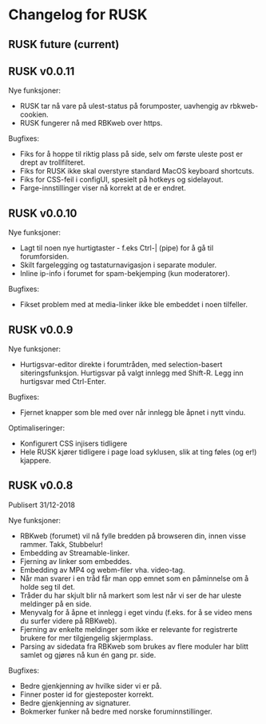 # Changelog for RUSK

## RUSK future (current)

## RUSK v0.0.11

Nye funksjoner:
- RUSK tar nå vare på ulest-status på forumposter, uavhengig av rbkweb-cookien.
- RUSK fungerer nå med RBKweb over https.

Bugfixes:
- Fiks for å hoppe til riktig plass på side, selv om første uleste post
  er drept av trollfilteret.
- Fiks for RUSK ikke skal overstyre standard MacOS keyboard shortcuts.
- Fiks for CSS-feil i configUI, spesielt på hotkeys og sidelayout.
- Farge-innstillinger viser nå korrekt at de er endret.

## RUSK v0.0.10

Nye funksjoner:

- Lagt til noen nye hurtigtaster - f.eks Ctrl-| (pipe) for å gå til forumforsiden.
- Skilt fargelegging og tastaturnavigasjon i separate moduler.
- Inline ip-info i forumet for spam-bekjemping (kun moderatorer).

Bugfixes:

- Fikset problem med at media-linker ikke ble embeddet i noen tilfeller.

## RUSK v0.0.9

Nye funksjoner:

- Hurtigsvar-editor direkte i forumtråden, med selection-basert siteringsfunksjon. Hurtigsvar på valgt innlegg med Shift-R. Legg inn hurtigsvar med Ctrl-Enter.

Bugfixes:

- Fjernet knapper som ble med over når innlegg ble åpnet i nytt vindu.

Optimaliseringer:

- Konfigurert CSS injisers tidligere
- Hele RUSK kjører tidligere i page load syklusen, slik at ting føles (og er!) kjappere.

## RUSK v0.0.8

Publisert 31/12-2018

Nye funksjoner:

- RBKweb (forumet) vil nå fylle bredden på browseren din, innen visse rammer. Takk, Stubbelur!
- Embedding av Streamable-linker.
- Fjerning av linker som embeddes.
- Embedding av MP4 og webm-filer vha. video-tag.
- Når man svarer i en tråd får man opp emnet som en påminnelse om å holde seg til det.
- Tråder du har skjult blir nå markert som lest når vi ser de har uleste meldinger på en side.
- Menyvalg for å åpne et innlegg i eget vindu (f.eks. for å se video mens du surfer videre på RBKweb).
- Fjerning av enkelte meldinger som ikke er relevante for registrerte brukere for mer tilgjengelig skjermplass.
- Parsing av sidedata fra RBKweb som brukes av flere moduler har blitt samlet og gjøres nå kun én gang pr. side.

Bugfixes:

- Bedre gjenkjenning av hvilke sider vi er på.
- Finner poster id for gjesteposter korrekt.
- Bedre gjenkjenning av signaturer.
- Bokmerker funker nå bedre med norske foruminnstillinger.
